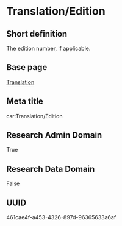 # Translation/Edition
## Short definition
The edition number, if applicable.
## Base page
[Translation](https://github.com/EuroCRIS/CASRAI-Dictionairies/blob/main/Objects/Translation.md)
## Meta title
csr:Translation/Edition
## Research Admin Domain
True
## Research Data Domain
False
## UUID
461cae4f-a453-4326-897d-96365633a6af
